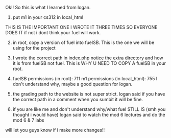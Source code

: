 Ok!! So this is what I learned from logan.

1. put m1 in your cs312 in local_html

THIS IS THE IMPORTANT ONE I WROTE IT THREE TIMES SO EVERYONE DOES IT
if not i dont think your fuel will work.

2. in root, copy a version of fuel into fuelSB. This is the one we will be using for the project

3. I wrote the correct path in index.php notice the extra directory and how it is from fuelSB not fuel. This is WHY U NEED TO COPY A fuelSB in your root.

4. fuelSB permissions (in root): 711
   m1 permissions (in local_html): 755 
   I don't understand why, maybe a good question for logan.

5. the grading path to the website is not super strict. logan said if you have the correct path in a comment when you sumbit it will be fine.

6. if you are like me and don't understand why/what fuel STILL IS (smh you thought i would have) logan said to watch the mod 6 lectures and do the mod 6 & 7 labs

will let you guys know if i make more changes!! 



